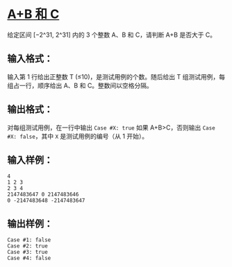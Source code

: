 # [A+B 和 C](https://pintia.cn/problem-sets/994805260223102976/problems/994805312417021952)

给定区间 [−2^​31​, 2^​31] 内的 3 个整数 A、B 和 C，请判断 A+B 是否大于 C。

## 输入格式：

输入第 1 行给出正整数 T (≤10)，是测试用例的个数。随后给出 T 组测试用例，每组占一行，顺序给出 A、B 和 C。整数间以空格分隔。

## 输出格式：

对每组测试用例，在一行中输出 `Case #X: true` 如果 A+B>C，否则输出 `Case #X: false`，其中 `X` 是测试用例的编号（从 1 开始）。

## 输入样例：

    4
    1 2 3
    2 3 4
    2147483647 0 2147483646
    0 -2147483648 -2147483647

## 输出样例：

    Case #1: false
    Case #2: true
    Case #3: true
    Case #4: false
